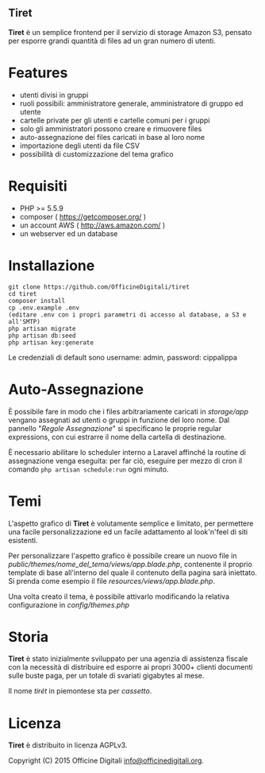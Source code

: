 ## Tiret

**Tiret** è un semplice frontend per il servizio di storage Amazon S3, pensato per esporre grandi
quantità di files ad un gran numero di utenti.

# Features

* utenti divisi in gruppi
* ruoli possibili: amministratore generale, amministratore di gruppo ed utente
* cartelle private per gli utenti e cartelle comuni per i gruppi
* solo gli amministratori possono creare e rimuovere files
* auto-assegnazione dei files caricati in base al loro nome
* importazione degli utenti da file CSV
* possibilità di customizzazione del tema grafico

# Requisiti

* PHP >= 5.5.9
* composer ( https://getcomposer.org/ )
* un account AWS ( http://aws.amazon.com/ )
* un webserver ed un database

# Installazione

```
git clone https://github.com/OfficineDigitali/tiret
cd tiret
composer install
cp .env.example .env
(editare .env con i propri parametri di accesso al database, a S3 e all'SMTP)
php artisan migrate
php artisan db:seed
php artisan key:generate
```

Le credenziali di default sono username: admin, password: cippalippa

# Auto-Assegnazione

È possibile fare in modo che i files arbitrariamente caricati in _storage/app_ vengano assegnati
ad utenti o gruppi in funzione del loro nome. Dal pannello "_Regole Assegnazione_" si specificano
le proprie regular expressions, con cui estrarre il nome della cartella di destinazione.

È necessario abilitare lo scheduler interno a Laravel affinché la routine di assegnazione venga
eseguita: per far ciò, eseguire per mezzo di cron il comando `php artisan schedule:run` ogni
minuto.

# Temi

L'aspetto grafico di **Tiret** è volutamente semplice e limitato, per permettere una facile
personalizzazione ed un facile adattamento al look'n'feel di siti esistenti.

Per personalizzare l'aspetto grafico è possibile creare un nuovo file in
_public/themes/nome_del_tema/views/app.blade.php_, contenente il proprio template di base
all'interno del quale il contenuto della pagina sarà iniettato. Si prenda come esempio il file
_resources/views/app.blade.php_.

Una volta creato il tema, è possibile attivarlo modificando la relativa configurazione in
_config/themes.php_

# Storia

**Tiret** è stato inizialmente sviluppato per una agenzia di assistenza fiscale con la necessità
di distribuire ed esporre ai propri 3000+ clienti documenti sulle buste paga, per un totale di
svariati gigabytes al mese.

Il nome _tirét_ in piemontese sta per _cassetto_.

# Licenza

**Tiret** è distribuito in licenza AGPLv3.

Copyright (C) 2015 Officine Digitali <info@officinedigitali.org>.
